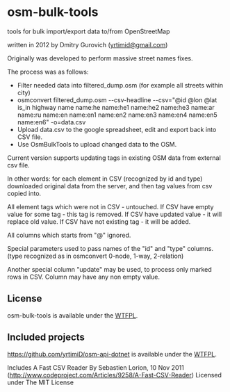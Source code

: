 osm-bulk-tools
==============

tools for bulk import/export data to/from OpenStreetMap

written in 2012 by Dmitry Gurovich (yrtimid@gmail.com)

Originally was developed to perform massive street names fixes.

The process was as follows:
* Filter needed data into filtered_dump.osm (for example all streets within city)
* osmconvert filtered_dump.osm --csv-headline --csv="@id @lon @lat is_in highway name name:he name:he1 name:he2 name:he3 name:ar name:ru name:en name:en1 name:en2 name:en3 name:en4 name:en5 name:en6" -o=data.csv
* Upload data.csv to the google spreadsheet, edit and export back into CSV file.
* Use OsmBulkTools to upload changed data to the OSM.

Current version supports updating tags in existing OSM data from external csv file.

In other words: for each element in CSV (recognized by id and type) downloaded original data from the server, and then tag values from csv copied into.

All element tags which were not in CSV - untouched. If CSV have empty value for some tag - this tag is removed. If CSV have updated value - it will replace old value. If CSV have not existing tag - it will be added.

All columns which starts from "@" ignored.

Special parameters used to pass names of the "id" and "type" columns. (type recognized as in osmconvert 0-node, 1-way, 2-relation)

Another special column "update" may be used, to process only marked rows in CSV. Column may have any non empty value.


## License

osm-bulk-tools is available under the [WTFPL](http://sam.zoy.org/wtfpl/).

## Included projects 

https://github.com/yrtimiD/osm-api-dotnet is available under the [WTFPL](http://sam.zoy.org/wtfpl/).

Includes A Fast CSV Reader By Sebastien Lorion, 10 Nov 2011 (http://www.codeproject.com/Articles/9258/A-Fast-CSV-Reader) Licensed under The MIT License